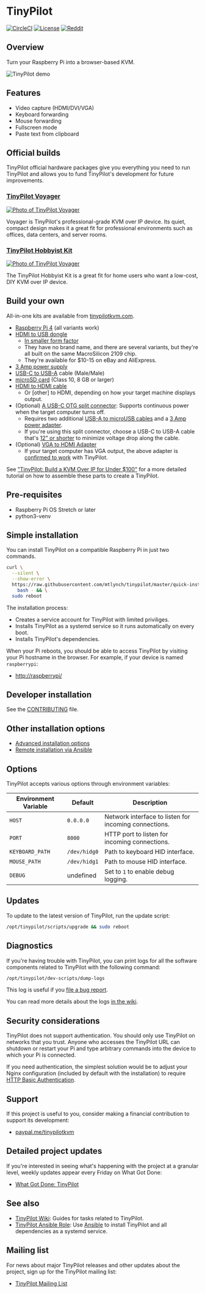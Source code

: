 # TinyPilot

[![CircleCI](https://circleci.com/gh/mtlynch/tinypilot.svg?style=svg)](https://circleci.com/gh/mtlynch/tinypilot) [![License](http://img.shields.io/:license-mit-blue.svg?style=flat-square)](LICENSE) [![Reddit](https://img.shields.io/badge/reddit-join-orange?logo=reddit)](https://www.reddit.com/r/tinypilot)

## Overview

Turn your Raspberry Pi into a browser-based KVM.

![TinyPilot demo](https://raw.githubusercontent.com/mtlynch/tinypilot/master/readme-assets/demo.gif)

## Features

* Video capture (HDMI/DVI/VGA)
* Keyboard forwarding
* Mouse forwarding
* Fullscreen mode
* Paste text from clipboard

## Official builds

TinyPilot official hardware packages give you everything you need to run TinyPilot and allows you to fund TinyPilot's development for future improvements.

### [TinyPilot Voyager](https://tinypilotkvm.com/product/tinypilot-voyager)

[![Photo of TinyPilot Voyager](https://raw.githubusercontent.com/mtlynch/tinypilot/master/readme-assets/voyager-side-cables.jpg)](https://tinypilotkvm.com/product/tinypilot-voyager)

Voyager is TinyPilot's professional-grade KVM over IP device. Its quiet, compact design makes it a great fit for professional environments such as offices, data centers, and server rooms.

### [TinyPilot Hobbyist Kit](https://tinypilotkvm.com/product/tinypilot-hobbyist-kit)

[![Photo of TinyPilot Voyager](https://raw.githubusercontent.com/mtlynch/tinypilot/master/readme-assets/hobbyist-kit.jpg)](https://tinypilotkvm.com/product/tinypilot-hobbyist-kit)

The TinyPilot Hobbyist Kit is a great fit for home users who want a low-cost, DIY KVM over IP device.

## Build your own

All-in-one kits are available from [tinypilotkvm.com](https://tinypilotkvm.com/order).

* [Raspberry Pi 4](https://smile.amazon.com/dp/B07TD42S27) (all variants work)
* [HDMI to USB dongle](https://smile.amazon.com/dp/B08CXWPYQ8/)
  * [In smaller form factor](https://smile.amazon.com/dp/B08C9FCF2X/)
  * They have no brand name, and there are several variants, but they're all built on the same MacroSilicon 2109 chip.
  * They're available for $10-15 on eBay and AliExpress.
* [3 Amp power supply](https://smile.amazon.com/gp/product/B01ASXBY62/)
* [USB-C to USB-A](https://smile.amazon.com/dp/B01GGKYN0A/) cable (Male/Male)
* [microSD card](https://smile.amazon.com/dp/B073K14CVB/) (Class 10, 8 GB or larger)
* [HDMI to HDMI cable](https://smile.amazon.com/dp/B014I8SSD0/)
  * Or \[other\] to HDMI, depending on how your target machine displays output.
* (Optional) [A USB-C OTG split connector](https://tinypilotkvm.com/product/tinypilot-power-connector): Supports continuous power when the target computer turns off.
  * Requires two additional [USB-A to microUSB cables](https://smile.amazon.com/dp/B01JPDTZXK/) and a [3 Amp power adapter](https://smile.amazon.com/dp/B0728HB18G).
  * If you're using this split connector, choose a USB-C to USB-A cable that's [12" or shorter](https://smile.amazon.com/dp/B012V56D2A/) to minimize voltage drop along the cable.
* (Optional) [VGA to HDMI Adapter](https://smile.amazon.com/dp/B07121Y1Z3/)
  * If your target computer has VGA output, the above adapter is [confirmed to work](https://github.com/mtlynch/tinypilot/issues/76#issuecomment-664736402) with TinyPilot.

See ["TinyPilot: Build a KVM Over IP for Under $100"](https://mtlynch.io/tinypilot/#how-to-build-your-own-tinypilot) for a more detailed tutorial on how to assemble these parts to create a TinyPilot.

## Pre-requisites

* Raspberry Pi OS Stretch or later
* python3-venv

## Simple installation

You can install TinyPilot on a compatible Raspberry Pi in just two commands.

```bash
curl \
  --silent \
  --show-error \
  https://raw.githubusercontent.com/mtlynch/tinypilot/master/quick-install | \
    bash - && \
  sudo reboot
```

The installation process:

* Creates a service account for TinyPilot with limited priviliges.
* Installs TinyPilot as a systemd service so it runs automatically on every boot.
* Installs TinyPilot's dependencies.

When your Pi reboots, you should be able to access TinyPilot by visiting your Pi hostname in the browser. For example, if your device is named `raspberrypi`:

* [http://raspberrypi/](http://raspberrypi/)

## Developer installation

See the [CONTRIBUTING](CONTRIBUTING.md) file.

## Other installation options

* [Advanced installation options](https://github.com/mtlynch/tinypilot/wiki/Installation-Options#advanced-installation)
* [Remote installation via Ansible](https://github.com/mtlynch/tinypilot/wiki/Installation-Options#remote-installation)

## Options

TinyPilot accepts various options through environment variables:

| Environment Variable | Default      | Description |
|----------------------|--------------|-------------|
| `HOST`               | `0.0.0.0`    | Network interface to listen for incoming connections. |
| `PORT`               | `8000`       | HTTP port to listen for incoming connections. |
| `KEYBOARD_PATH`      | `/dev/hidg0` | Path to keyboard HID interface. |
| `MOUSE_PATH`         | `/dev/hidg1` | Path to mouse HID interface. |
| `DEBUG`              | undefined    | Set to `1` to enable debug logging. |

## Updates

To update to the latest version of TinyPilot, run the update script:

```bash
/opt/tinypilot/scripts/upgrade && sudo reboot
```

## Diagnostics

If you're having trouble with TinyPilot, you can print logs for all the software components related to TinyPilot with the following command:

```bash
/opt/tinypilot/dev-scripts/dump-logs
```

This log is useful if you [file a bug report](https://github.com/mtlynch/tinypilot/issues/new?assignees=&labels=&template=bug_report.md&title=).

You can read more details about the logs [in the wiki](https://github.com/mtlynch/tinypilot/wiki/Troubleshooting-and-Diagnostics).

## Security considerations

TinyPilot does not support authentication. You should only use TinyPilot on networks that you trust. Anyone who accesses the TinyPilot URL can shutdown or restart your Pi and type arbitrary commands into the device to which your Pi is connected.

If you need authentication, the simplest solution would be to adjust your Nginx configuration (included by default with the installation) to require [HTTP Basic Authentication](https://docs.nginx.com/nginx/admin-guide/security-controls/configuring-http-basic-authentication/).

## Support

If this project is useful to you, consider making a financial contribution to support its development:

* [paypal.me/tinypilotkvm](https://paypal.me/tinypilotkvm)

## Detailed project updates

If you're interested in seeing what's happening with the project at a granular level, weekly updates appear every Friday on What Got Done:

* [What Got Done: TinyPilot](https://whatgotdone.com/michael/project/tinypilot)

## See also

* [TinyPilot Wiki](https://github.com/mtlynch/tinypilot/wiki): Guides for tasks related to TinyPilot.
* [TinyPilot Ansible Role](https://github.com/mtlynch/ansible-role-tinypilot): Use [Ansible](https://docs.ansible.com/ansible/latest/index.html) to install TinyPilot and all dependencies as a systemd service.

## Mailing list

For news about major TinyPilot releases and other updates about the project, sign up for the TinyPilot mailing list:

* [TinyPilot Mailing List](https://tinypilotkvm.com/about)

